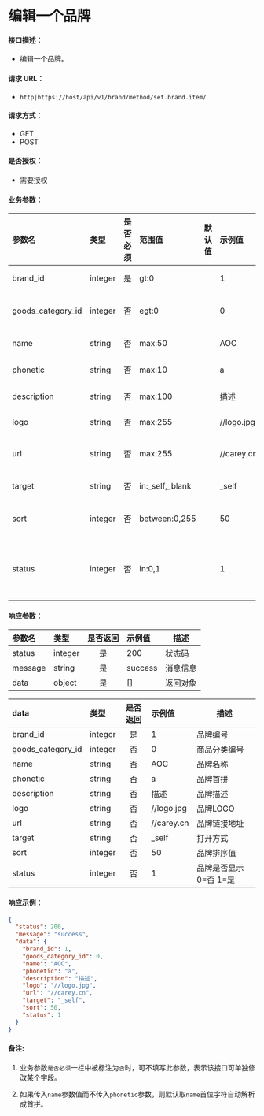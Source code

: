 # 编辑一个品牌

#### 接口描述：
- 编辑一个品牌。

#### 请求 URL：
- `http|https://host/api/v1/brand/method/set.brand.item/`

#### 请求方式：
- GET
- POST

#### 是否授权：
- 需要授权

#### 业务参数：
|参数名|类型|是否必须|范围值|默认值|示例值|描述|
|:----|:---|:---:|:-----|:-----|:-----|-----|
|brand_id |integer |是 |gt:0 | |1 |品牌编号 |
|goods_category_id |integer |否 |egt:0 | |0 |商品分类编号 |
|name |string |否 |max:50 | |AOC |品牌名称 |
|phonetic |string |否 |max:10 | |a |品牌首拼 |
|description |string |否 |max:100 | |描述 |品牌描述 |
|logo |string |否 |max:255 | |//logo.jpg |品牌LOGO |
|url |string |否 |max:255 | |//carey.cn |品牌链接地址 |
|target |string |否 |in:&#95;self,&#95;blank | |&#95;self |打开方式 |
|sort |integer |否 |between:0,255 | |50 |品牌排序值 |
|status |integer |否 |in:0,1 | |1 |品牌是否显示 0=否 1=是 |

#### 响应参数：
|参数名|类型|是否返回|示例值|描述|
|:-----|:-----|:---:|:-----|-----|
|status |integer |是 |200 |状态码 |
|message |string |是 |success |消息信息 |
|data |object |是 |[] |返回对象 |

|data|类型|是否返回|示例值|描述|
|:-----|:-----|:---:|:-----|-----|
|brand_id |integer |是 |1 |品牌编号 |
|goods_category_id |integer |否 |0 |商品分类编号 |
|name |string |否 |AOC |品牌名称 |
|phonetic |string |否 |a |品牌首拼 |
|description |string |否 |描述 |品牌描述 |
|logo |string |否 |//logo.jpg |品牌LOGO |
|url |string |否 |//carey.cn |品牌链接地址 |
|target |string |否 |&#95;self |打开方式 |
|sort |integer |否 |50 |品牌排序值 |
|status |integer |否 |1 |品牌是否显示 0=否 1=是 |

#### 响应示例：
```json
{
  "status": 200,
  "message": "success",
  "data": {
    "brand_id": 1,
    "goods_category_id": 0,
    "name": "AOC",
    "phonetic": "a",
    "description": "描述",
    "logo": "//logo.jpg",
    "url": "//carey.cn",
    "target": "_self",
    "sort": 50,
    "status": 1
  }
}
```

#### 备注:
1. 业务参数`是否必须`一栏中被标注为`否`时，可不填写此参数，表示该接口可单独修改某个字段。

2. 如果传入`name`参数值而不传入`phonetic`参数，则默认取`name`首位字符自动解析成首拼。